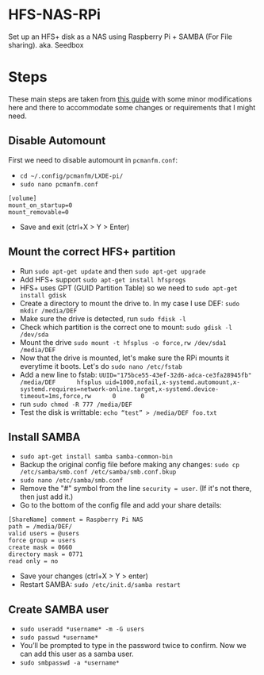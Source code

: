 # HFS-NAS-RPi
 Set up an HFS+ disk as a NAS using Raspberry Pi + SAMBA (For File sharing). aka. Seedbox

# Steps
These main steps are taken from [this guide](https://sammit.net/how-to-make-a-raspberry-pi-nas-using-samba-hfs/) with some minor modifications here and there to accommodate some changes or requirements that I might need.

## Disable Automount
First we need to disable automount in `pcmanfm.conf`:
* `cd ~/.config/pcmanfm/LXDE-pi/`
* `sudo nano pcmanfm.conf`
```
[volume]
mount_on_startup=0
mount_removable=0
```
* Save and exit (ctrl+X > Y > Enter)

## Mount the correct HFS+ partition
* Run `sudo apt-get update` and then `sudo apt-get upgrade`
* Add HFS+ support `sudo apt-get install hfsprogs`
* HFS+ uses GPT (GUID Partition Table) so we need to `sudo apt-get install gdisk`
* Create a directory to mount the drive to. In my case I use DEF: `sudo mkdir /media/DEF`
* Make sure the drive is detected, run `sudo fdisk -l`
* Check which partition is the correct one to mount: `sudo gdisk -l /dev/sda`
* Mount the drive `sudo mount -t hfsplus -o force,rw /dev/sda1 /media/DEF`
* Now that the drive is mounted, let's make sure the RPi mounts it everytime it boots. Let's do `sudo nano /etc/fstab`
* Add a new line to fstab: `UUID="175bce55-43ef-32d6-adca-ce3fa28945fb"     /media/DEF      hfsplus uid=1000,nofail,x-systemd.automount,x-systemd.requires=network-online.target,x-systemd.device-timeout=1ms,force,rw      0       0`
* run `sudo chmod -R 777 /media/DEF`
* Test the disk is writtable: `echo “test” > /media/DEF foo.txt`

## Install SAMBA
* `sudo apt-get install samba samba-common-bin`
* Backup the original config file before making any changes: `sudo cp /etc/samba/smb.conf /etc/samba/smb.conf.bkup`
* `sudo nano /etc/samba/smb.conf`
* Remove the "#" symbol from the line `security = user`. (If it's not there, then just add it.)
* Go to the bottom of the config file and add your share details:
```
[ShareName] comment = Raspberry Pi NAS
path = /media/DEF/
valid users = @users
force group = users
create mask = 0660
directory mask = 0771
read only = no
```
* Save your changes (ctrl+X > Y > enter)
* Restart SAMBA: `sudo /etc/init.d/samba restart`

## Create SAMBA user
* `sudo useradd *username* -m -G users`
* `sudo passwd *username*`
* You’ll be prompted to type in the password twice to confirm. Now we can add this user as a samba user. 
* `sudo smbpasswd -a *username*`